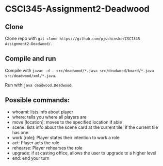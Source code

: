 # CSCI345-Assignment2-Deadwood

## Clone

Clone repo with `git clone https://github.com/pjschinske/CSCI345-Assignment2-Deadwood/`.

## Compile and run

Compile with `javac -d . src/deadwood/*.java src/deadwood/board/*.java src/deadwood/xml/*.java`.

Run with `java deadwood.Deadwood`.

## Possible commands:
- whoami: lists info about player
- where: tells you where all players are
- move [location]: moves to the specified location if able
- scene: lists info about the scene card at the current tile, if the current tile has one.
- work [role]: Player states their intention to work a role
- act: Player acts the role
- rehearse: Player rehearses the role
- upgrade: if at casting office, allows the user to upgrade to a higher level
- end: end your turn
